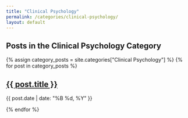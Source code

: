 ```yaml
---
title: "Clinical Psychology"
permalink: /categories/clinical-psychology/
layout: default
---
```


<h2>Posts in the Clinical Psychology Category</h2>

<div class="category-posts-list">
  {% assign category_posts = site.categories["Clinical Psychology"] %}
  {% for post in category_posts %}
    <div class="post-preview">
      <h2><a href="{{ post.url }}" class="post-title">{{ post.title }}</a></h2>
      <p class="post-date">{{ post.date | date: "%B %d, %Y" }}</p>
    </div>
  {% endfor %}
</div>
